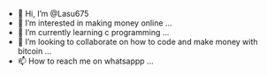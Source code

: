 - 👋 Hi, I’m @Lasu675
- 👀 I’m interested in making money online ...
- 🌱 I’m currently learning c programming ...
- 💞️ I’m looking to collaborate on how to code and make money with bitcoin ...
- 📫 How to reach me on whatsappp ...

<!---
Lasu675/Lasu675 is a ✨ special ✨ repository because its `README.md` (this file) appears on your GitHub profile.
You can click the Preview link to take a look at your changes.
--->

